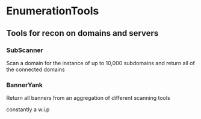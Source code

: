 # EnumerationTools
## Tools for recon on domains and servers

### SubScanner 
Scan a domain for the instance of up to 10,000 subdomains and return all of the connected domains

### BannerYank
Return all banners from an aggregation of different scanning tools

constantly a w.i.p
